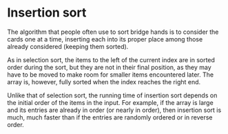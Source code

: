 # Insertion sort

The algorithm that people often use to sort bridge hands is to consider the cards one at a time, inserting each into its proper place among those already considered (keeping them sorted).

As in selection sort, the items to the left of the current index are in sorted order during the sort, but they are not in their final position, as they may have to be moved to make room for smaller items encountered later. The array is, however, fully sorted when the index reaches the right end.

Unlike that of selection sort, the running time of insertion sort depends on the initial order of the items in the input. For example, if the array is large and its entries are already in order (or nearly in order), then insertion sort is much, much faster than if the entries are randomly ordered or in reverse order.

